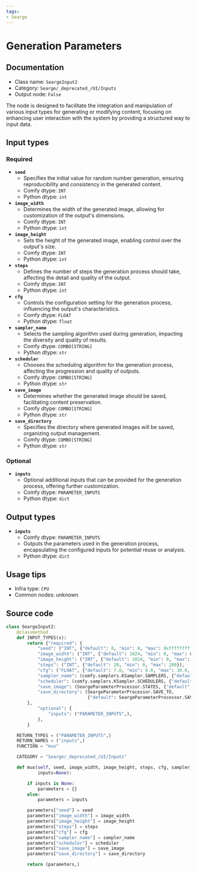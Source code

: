 ```yaml
---
tags:
- Searge
---
```


# Generation Parameters
## Documentation
- Class name: `SeargeInput2`
- Category: `Searge/_deprecated_/UI/Inputs`
- Output node: `False`

The node is designed to facilitate the integration and manipulation of various input types for generating or modifying content, focusing on enhancing user interaction with the system by providing a structured way to input data.
## Input types
### Required
- **`seed`**
    - Specifies the initial value for random number generation, ensuring reproducibility and consistency in the generated content.
    - Comfy dtype: `INT`
    - Python dtype: `int`
- **`image_width`**
    - Determines the width of the generated image, allowing for customization of the output's dimensions.
    - Comfy dtype: `INT`
    - Python dtype: `int`
- **`image_height`**
    - Sets the height of the generated image, enabling control over the output's size.
    - Comfy dtype: `INT`
    - Python dtype: `int`
- **`steps`**
    - Defines the number of steps the generation process should take, affecting the detail and quality of the output.
    - Comfy dtype: `INT`
    - Python dtype: `int`
- **`cfg`**
    - Controls the configuration setting for the generation process, influencing the output's characteristics.
    - Comfy dtype: `FLOAT`
    - Python dtype: `float`
- **`sampler_name`**
    - Selects the sampling algorithm used during generation, impacting the diversity and quality of results.
    - Comfy dtype: `COMBO[STRING]`
    - Python dtype: `str`
- **`scheduler`**
    - Chooses the scheduling algorithm for the generation process, affecting the progression and quality of outputs.
    - Comfy dtype: `COMBO[STRING]`
    - Python dtype: `str`
- **`save_image`**
    - Determines whether the generated image should be saved, facilitating content preservation.
    - Comfy dtype: `COMBO[STRING]`
    - Python dtype: `str`
- **`save_directory`**
    - Specifies the directory where generated images will be saved, organizing output management.
    - Comfy dtype: `COMBO[STRING]`
    - Python dtype: `str`
### Optional
- **`inputs`**
    - Optional additional inputs that can be provided for the generation process, offering further customization.
    - Comfy dtype: `PARAMETER_INPUTS`
    - Python dtype: `dict`
## Output types
- **`inputs`**
    - Comfy dtype: `PARAMETER_INPUTS`
    - Outputs the parameters used in the generation process, encapsulating the configured inputs for potential reuse or analysis.
    - Python dtype: `dict`
## Usage tips
- Infra type: `CPU`
- Common nodes: unknown


## Source code
```python
class SeargeInput2:
    @classmethod
    def INPUT_TYPES(s):
        return {"required": {
            "seed": ("INT", {"default": 0, "min": 0, "max": 0xffffffffffffffff}),
            "image_width": ("INT", {"default": 1024, "min": 0, "max": nodes.MAX_RESOLUTION, "step": 8}),
            "image_height": ("INT", {"default": 1024, "min": 0, "max": nodes.MAX_RESOLUTION, "step": 8}),
            "steps": ("INT", {"default": 20, "min": 0, "max": 200}),
            "cfg": ("FLOAT", {"default": 7.0, "min": 0.0, "max": 30.0, "step": 0.5}),
            "sampler_name": (comfy.samplers.KSampler.SAMPLERS, {"default": "ddim"}),
            "scheduler": (comfy.samplers.KSampler.SCHEDULERS, {"default": "ddim_uniform"}),
            "save_image": (SeargeParameterProcessor.STATES, {"default": SeargeParameterProcessor.STATES[1]}),
            "save_directory": (SeargeParameterProcessor.SAVE_TO,
                               {"default": SeargeParameterProcessor.SAVE_TO[0]}),
        },
            "optional": {
                "inputs": ("PARAMETER_INPUTS",),
            },
        }

    RETURN_TYPES = ("PARAMETER_INPUTS",)
    RETURN_NAMES = ("inputs",)
    FUNCTION = "mux"

    CATEGORY = "Searge/_deprecated_/UI/Inputs"

    def mux(self, seed, image_width, image_height, steps, cfg, sampler_name, scheduler, save_image, save_directory,
            inputs=None):

        if inputs is None:
            parameters = {}
        else:
            parameters = inputs

        parameters["seed"] = seed
        parameters["image_width"] = image_width
        parameters["image_height"] = image_height
        parameters["steps"] = steps
        parameters["cfg"] = cfg
        parameters["sampler_name"] = sampler_name
        parameters["scheduler"] = scheduler
        parameters["save_image"] = save_image
        parameters["save_directory"] = save_directory

        return (parameters,)

```

